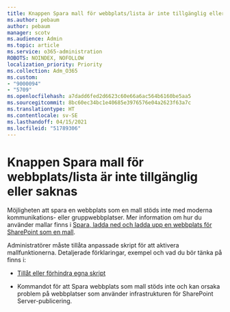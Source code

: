 ```yaml
---
title: Knappen Spara mall för webbplats/lista är inte tillgänglig eller saknas
ms.author: pebaum
author: pebaum
manager: scotv
ms.audience: Admin
ms.topic: article
ms.service: o365-administration
ROBOTS: NOINDEX, NOFOLLOW
localization_priority: Priority
ms.collection: Adm_O365
ms.custom:
- "9000094"
- "5709"
ms.openlocfilehash: a7dadd6fed2d6623c60e66a6ac564b6160be5aa5
ms.sourcegitcommit: 8bc60ec34bc1e40685e3976576e04a2623f63a7c
ms.translationtype: HT
ms.contentlocale: sv-SE
ms.lasthandoff: 04/15/2021
ms.locfileid: "51789306"
---
```

# <a name="save-sitelist-template-button-not-available-or-missing"></a>Knappen Spara mall för webbplats/lista är inte tillgänglig eller saknas

Möjligheten att spara en webbplats som en mall stöds inte med moderna kommunikations- eller gruppwebbplatser. Mer information om hur du använder mallar finns i [Spara, ladda ned och ladda upp en webbplats för SharePoint som en mall](https://docs.microsoft.com/sharepoint/dev/general-development/save-download-and-upload-a-sharepoint-site-as-a-template).

Administratörer måste tillåta anpassade skript för att aktivera mallfunktionerna. Detaljerade förklaringar, exempel och vad du bör tänka på finns i:

- [Tillåt eller förhindra egna skript](https://docs.microsoft.com/sharepoint/allow-or-prevent-custom-script)

- Kommandot för att Spara webbplats som mall stöds inte och kan orsaka problem på webbplatser som använder infrastrukturen för SharePoint Server-publicering.


